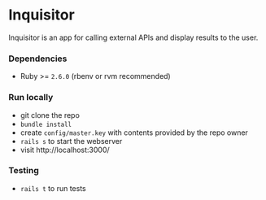 # Inquisitor
Inquisitor is an app for calling external APIs and display results to the user.

### Dependencies
- Ruby >= `2.6.0` (rbenv or rvm recommended)

### Run locally
- git clone the repo
- `bundle install`
- create `config/master.key` with contents provided by the repo owner
- `rails s` to start the webserver
- visit http://localhost:3000/

### Testing
- `rails t` to run tests
